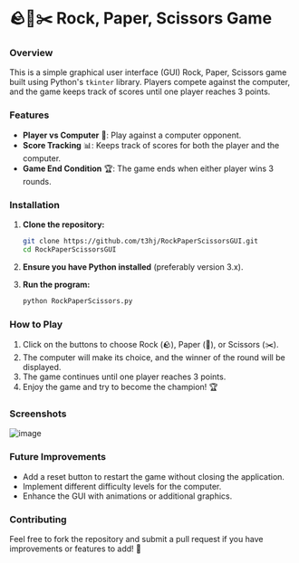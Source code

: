 # 🪨📄✂️ Rock, Paper, Scissors Game

### Overview
This is a simple graphical user interface (GUI) Rock, Paper, Scissors game built using Python's `tkinter` library. Players compete against the computer, and the game keeps track of scores until one player reaches 3 points.

### Features
- **Player vs Computer** 🤖: Play against a computer opponent.
- **Score Tracking** 📊: Keeps track of scores for both the player and the computer.
- **Game End Condition** 🏆: The game ends when either player wins 3 rounds.

### Installation
1. **Clone the repository:**
   ```bash
   git clone https://github.com/t3hj/RockPaperScissorsGUI.git
   cd RockPaperScissorsGUI
   ```
2. **Ensure you have Python installed** (preferably version 3.x).

3. **Run the program:**
   ```bash
   python RockPaperScissors.py
   ```

### How to Play
1. Click on the buttons to choose Rock (🪨), Paper (📄), or Scissors (✂️).
2. The computer will make its choice, and the winner of the round will be displayed.
3. The game continues until one player reaches 3 points.
4. Enjoy the game and try to become the champion! 🏆

### Screenshots
![image](https://github.com/user-attachments/assets/48ca4063-7310-4a7f-9c12-e94bd5c94aab)

### Future Improvements
- Add a reset button to restart the game without closing the application.
- Implement different difficulty levels for the computer.
- Enhance the GUI with animations or additional graphics.

### Contributing
Feel free to fork the repository and submit a pull request if you have improvements or features to add! 🤝
